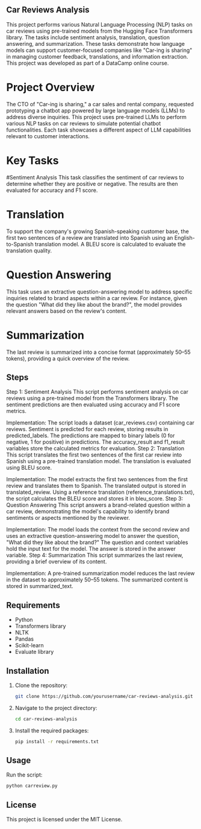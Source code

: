 ## Car Reviews Analysis
This project performs various Natural Language Processing (NLP) tasks on car reviews using pre-trained models from the Hugging Face Transformers library. The tasks include sentiment analysis, translation, question answering, and summarization. These tasks demonstrate how language models can support customer-focused companies like "Car-ing is sharing" in managing customer feedback, translations, and information extraction. This project was developed as part of a DataCamp online course.

# Project Overview
The CTO of "Car-ing is sharing," a car sales and rental company, requested prototyping a chatbot app powered by large language models (LLMs) to address diverse inquiries. This project uses pre-trained LLMs to perform various NLP tasks on car reviews to simulate potential chatbot functionalities. Each task showcases a different aspect of LLM capabilities relevant to customer interactions.

# Key Tasks
#Sentiment Analysis
This task classifies the sentiment of car reviews to determine whether they are positive or negative. The results are then evaluated for accuracy and F1 score.

# Translation
To support the company's growing Spanish-speaking customer base, the first two sentences of a review are translated into Spanish using an English-to-Spanish translation model. A BLEU score is calculated to evaluate the translation quality.

# Question Answering
This task uses an extractive question-answering model to address specific inquiries related to brand aspects within a car review. For instance, given the question "What did they like about the brand?", the model provides relevant answers based on the review's content.

# Summarization
The last review is summarized into a concise format (approximately 50–55 tokens), providing a quick overview of the review.

## Steps
Step 1: Sentiment Analysis
This script performs sentiment analysis on car reviews using a pre-trained model from the Transformers library. The sentiment predictions are then evaluated using accuracy and F1 score metrics.

Implementation:
The script loads a dataset (car_reviews.csv) containing car reviews.
Sentiment is predicted for each review, storing results in predicted_labels.
The predictions are mapped to binary labels (0 for negative, 1 for positive) in predictions.
The accuracy_result and f1_result variables store the calculated metrics for evaluation.
Step 2: Translation
This script translates the first two sentences of the first car review into Spanish using a pre-trained translation model. The translation is evaluated using BLEU score.

Implementation:
The model extracts the first two sentences from the first review and translates them to Spanish.
The translated output is stored in translated_review.
Using a reference translation (reference_translations.txt), the script calculates the BLEU score and stores it in bleu_score.
Step 3: Question Answering
This script answers a brand-related question within a car review, demonstrating the model's capability to identify brand sentiments or aspects mentioned by the reviewer.

Implementation:
The model loads the context from the second review and uses an extractive question-answering model to answer the question, "What did they like about the brand?"
The question and context variables hold the input text for the model.
The answer is stored in the answer variable.
Step 4: Summarization
This script summarizes the last review, providing a brief overview of its content.

Implementation:
A pre-trained summarization model reduces the last review in the dataset to approximately 50–55 tokens.
The summarized content is stored in summarized_text.

## Requirements
- Python
- Transformers library
- NLTK
- Pandas
- Scikit-learn
- Evaluate library

## Installation
1. Clone the repository:
   ```sh
   git clone https://github.com/yourusername/car-reviews-analysis.git
   ```
2. Navigate to the project directory:
   ```sh
   cd car-reviews-analysis
   ```
3. Install the required packages:
   ```sh
   pip install -r requirements.txt
   ```

## Usage
Run the script:
```sh
python carreview.py
```

## License
This project is licensed under the MIT License.



